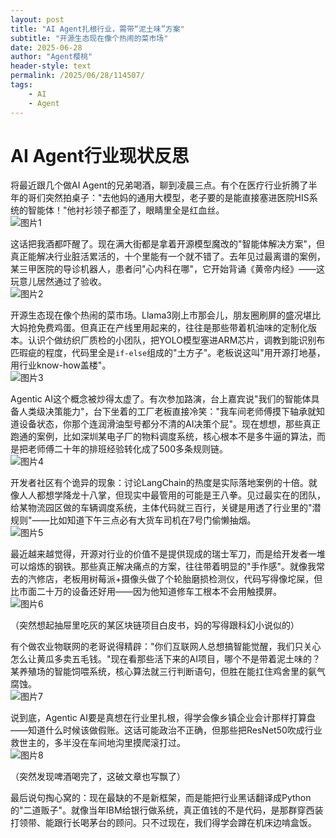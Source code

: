 ```yaml
---
layout: post
title: "AI Agent扎根行业，需带“泥土味”方案"
subtitle: "开源生态现在像个热闹的菜市场"
date: 2025-06-28
author: "Agent樱桃"
header-style: text
permalink: /2025/06/28/114507/
tags: 
    - AI
    - Agent
---
```

# AI Agent行业现状反思
将最近跟几个做AI Agent的兄弟喝酒，聊到凌晨三点。有个在医疗行业折腾了半年的哥们突然拍桌子："去他妈的通用大模型，老子要的是能直接塞进医院HIS系统的智能体！"他衬衫领子都歪了，眼睛里全是红血丝。  
![图片1](https://xingzheche.oss-cn-shenzhen.aliyuncs.com/mp/20250628/89d52344341a49169d8060353795e0a6.png)

这话把我酒都吓醒了。现在满大街都是拿着开源模型魔改的"智能体解决方案"，但真正能解决行业脏活累活的，十个里能有一个就不错了。去年见过最离谱的案例，某三甲医院的导诊机器人，患者问"心内科在哪"，它开始背诵《黄帝内经》——这玩意儿居然通过了验收。  
![图片2](https://xingzheche.oss-cn-shenzhen.aliyuncs.com/mp/20250628/516e41c9165d4fd0bdf1f4f9a7a3a91d.png)

开源生态现在像个热闹的菜市场。Llama3刚上市那会儿，朋友圈刷屏的盛况堪比大妈抢免费鸡蛋。但真正在产线里用起来的，往往是那些带着机油味的定制化版本。认识个做纺织厂质检的小团队，把YOLO模型塞进ARM芯片，调教到能识别布匹瑕疵的程度，代码里全是`if-else`组成的"土方子"。老板说这叫"用开源打地基，用行业know-how盖楼"。  
![图片3](https://xingzheche.oss-cn-shenzhen.aliyuncs.com/mp/20250628/43836311b3d64505b0a1ab392d96042d.png)

Agentic AI这个概念被炒得太虚了。有次参加路演，台上嘉宾说"我们的智能体具备人类级决策能力"，台下坐着的工厂老板直接冷笑："我车间老师傅摸下轴承就知道设备状态，你那个连润滑油型号都分不清的AI决策个屁"。现在想想，那些真正跑通的案例，比如深圳某电子厂的物料调度系统，核心根本不是多牛逼的算法，而是把老师傅二十年的排班经验转化成了500多条规则链。  
![图片4](https://xingzheche.oss-cn-shenzhen.aliyuncs.com/mp/20250628/68df9f9fd39b43deade9e98ddbd780b3.png)

开发者社区有个诡异的现象：讨论LangChain的热度是实际落地案例的十倍。就像人人都想学降龙十八掌，但现实中最管用的可能是王八拳。见过最实在的团队，给某物流园区做的车辆调度系统，主体代码就三百行，关键是用透了行业里的"潜规则"——比如知道下午三点必有大货车司机在7号门偷懒抽烟。  
![图片5](https://xingzheche.oss-cn-shenzhen.aliyuncs.com/mp/20250628/5302b84a983a4000b2ba86305c84c2d7.png)

最近越来越觉得，开源对行业的价值不是提供现成的瑞士军刀，而是给开发者一堆可以熔炼的钢铁。那些真正解决痛点的方案，往往带着明显的"手作感"。就像我常去的汽修店，老板用树莓派+摄像头做了个轮胎磨损检测仪，代码写得像坨屎，但比市面二十万的设备还好用——因为他知道修车工根本不会用触摸屏。  
![图片6](https://xingzheche.oss-cn-shenzhen.aliyuncs.com/mp/20250628/783c136b83d345bcabdd1ffb1a9fc3fb.png)

（突然想起抽屉里吃灰的某区块链项目白皮书，妈的写得跟科幻小说似的）

有个做农业物联网的老哥说得精辟："你们互联网人总想搞智能觉醒，我们只关心怎么让黄瓜多卖五毛钱。"现在看那些活下来的AI项目，哪个不是带着泥土味的？某养殖场的智能饲喂系统，核心算法就三行判断语句，但胜在能扛住鸡舍里的氨气腐蚀。  
![图片7](https://xingzheche.oss-cn-shenzhen.aliyuncs.com/mp/20250628/a6caf89f874a434eb5ebd507be2f4483.png)

说到底，Agentic AI要是真想在行业里扎根，得学会像乡镇企业会计那样打算盘——知道什么时候该做假账。这话可能政治不正确，但那些把ResNet50吹成行业救世主的，多半没在车间地沟里摸爬滚打过。  
![图片8](https://xingzheche.oss-cn-shenzhen.aliyuncs.com/mp/20250628/d2726ba84e404dee867e58af8ea4392e.png)

（突然发现啤酒喝完了，这破文章也写飘了）

最后说句掏心窝的：现在最缺的不是新框架，而是能把行业黑话翻译成Python的"二道贩子"。就像当年IBM给银行做系统，真正值钱的不是代码，是那群穿西装打领带、能跟行长喝茅台的顾问。只不过现在，我们得学会蹲在机床边啃盒饭。